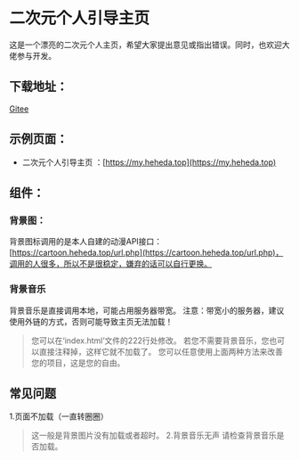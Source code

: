# 二次元个人引导主页  

这是一个漂亮的二次元个人主页，希望大家提出意见或指出错误。同时，也欢迎大佬参与开发。



## 下载地址：  

[Gitee](https://gitee.com/jhwhcm/Anime-profile)    



## 示例页面：    
 
+ 二次元个人引导主页 ：[https://my.heheda.top](https://my.heheda.top)  



  


## 组件：  

### 背景图：
背景图标调用的是本人自建的动漫API接口：[https://cartoon.heheda.top/url.php](https://cartoon.heheda.top/url.php)，调用的人很多，所以不是很稳定，嫌弃的话可以自行更换。
> 


### 背景音乐 

背景音乐是直接调用本地，可能占用服务器带宽。
注意：带宽小的服务器，建议使用外链的方式，否则可能导致主页无法加载！
> 您可以在‘index.html’文件的222行处修改。
> 若您不需要背景音乐，您也可以直接注释掉，这样它就不加载了。
您可以任意使用上面两种方法来改善您的项目，这是您的自由。


## 常见问题
1.页面不加载（一直转圈圈）
> 这一般是背景图片没有加载或者超时。
2.背景音乐无声
> 请检查背景音乐是否加载。
